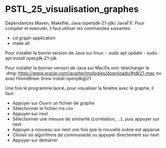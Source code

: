 # PSTL_25_visualisation_graphes

Dependances Maven, Makefile, Java (openjdk-21-jdk) JavaFX:
Pour compiler et exécuter, il faut utiliser les commandes suivantes:
- cd graph-application
- make all

Pour installer la bonne version de Java sur linux:
    - sudo apt update
    - sudo apt install openjdk-21-jdk

Pour installer la bonner version de Java sur MacOs voir:
    télecharger le .dmg: https://www.oracle.com/java/technologies/downloads/#jdk21-mac
ou avec HomeBrew:
    brew install openjdk@21

Une fois le programme lancé, pour visualiser la fenêtre avec le graphe, il faut:
- Appuyer sur Ouvrir un fichier de graphe
- Sélectionner le fichier iris.csv
- Appuyer sur next
- Sélectionner une mesure de similarité (corrélation, ...), puis appuyer sur next
- Appuyer a nouveau sur next une fois que la nouvelle scène est apparue
- Choisir un algorithme de communauté ou appuyer directement sur next
- Appuyer sur démarrer

